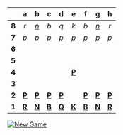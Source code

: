 |     |  a  |  b  |  c  |  d  |  e  |  f  |  g  |  h  |
|:---:|:---:|:---:|:---:|:---:|:---:|:---:|:---:|:---:|
|  **8**  |  _r_  |  [_n_](http://localhost:8080/api/chess/select?square=b8)  |  _b_  |  _q_  |  _k_  |  _b_  |  [_n_](http://localhost:8080/api/chess/select?square=g8)  |  _r_  |
|  **7**  |  [_p_](http://localhost:8080/api/chess/select?square=a7)  |  [_p_](http://localhost:8080/api/chess/select?square=b7)  |  [_p_](http://localhost:8080/api/chess/select?square=c7)  |  [_p_](http://localhost:8080/api/chess/select?square=d7)  |  [_p_](http://localhost:8080/api/chess/select?square=e7)  |  [_p_](http://localhost:8080/api/chess/select?square=f7)  |  [_p_](http://localhost:8080/api/chess/select?square=g7)  |  [_p_](http://localhost:8080/api/chess/select?square=h7)  |
|  **6**  |     |     |     |     |     |     |     |     |
|  **5**  |     |     |     |     |     |     |     |     |
|  **4**  |     |     |     |     |  [**P**](https://github.com/grim-kalman)  |     |     |     |
|  **3**  |     |     |     |     |     |     |     |     |
|  **2**  |  [**P**](https://github.com/grim-kalman)  |  [**P**](https://github.com/grim-kalman)  |  [**P**](https://github.com/grim-kalman)  |  [**P**](https://github.com/grim-kalman)  |     |  [**P**](https://github.com/grim-kalman)  |  [**P**](https://github.com/grim-kalman)  |  [**P**](https://github.com/grim-kalman)  |
|  **1**  |  [**R**](https://github.com/grim-kalman)  |  [**N**](https://github.com/grim-kalman)  |  [**B**](https://github.com/grim-kalman)  |  [**Q**](https://github.com/grim-kalman)  |  [**K**](https://github.com/grim-kalman)  |  [**B**](https://github.com/grim-kalman)  |  [**N**](https://github.com/grim-kalman)  |  [**R**](https://github.com/grim-kalman)  |

[![New Game](https://img.shields.io/badge/new_game-4CAF50)](http://localhost:8080/api/chess/new)